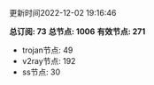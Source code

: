 更新时间2022-12-02 19:16:46

**总订阅: 73**
**总节点: 1006**
**有效节点: 271**
- trojan节点: 49
- v2ray节点: 192
- ss节点: 30
